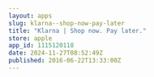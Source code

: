 ```yaml
---
layout: apps
slug: klarna--shop-now-pay-later
title: "Klarna | Shop now. Pay later."
store: apple
app_id: 1115120118
date: 2024-11-27T08:52:49Z
published: 2016-06-22T13:33:00Z
---
```

